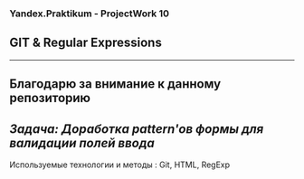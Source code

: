 ### Yandex.Praktikum - ProjectWork 10
## GIT & Regular Expressions
---
Благодарю за внимание к данному репозиторию
----
*Задача: Доработка pattern'ов формы для валидации полей ввода*
---
Используемые технологии и методы : Git, HTML, RegExp
